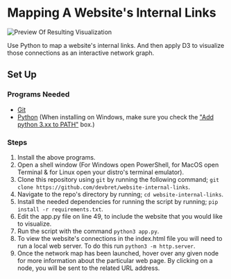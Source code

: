 # Mapping A Website's Internal Links

![Preview Of Resulting Visualization](https://hosting.photobucket.com/images/i/bernhoftbret/website-internal-links-mapped.png)

Use Python to map a website's internal links. And then apply D3 to visualize those connections as an interactive network graph.

## Set Up

### Programs Needed

-   [Git](https://git-scm.com/downloads)
-   [Python](https://www.python.org/downloads/) (When installing on Windows, make sure you check the ["Add python 3.xx to PATH"](https://hosting.photobucket.com/images/i/bernhoftbret/python.png) box.)

### Steps

1. Install the above programs.
2. Open a shell window (For Windows open PowerShell, for MacOS open Terminal & for Linux open your distro's terminal emulator).
3. Clone this repository using `git` by running the following command; `git clone https://github.com/devbret/website-internal-links`.
4. Navigate to the repo's directory by running; `cd website-internal-links`.
5. Install the needed dependencies for running the script by running; `pip install -r requirements.txt`.
6. Edit the app.py file on line 49, to include the website that you would like to visualize.
7. Run the script with the command `python3 app.py`.
8. To view the website's connections in the index.html file you will need to run a local web server. To do this run `python3 -m http.server`.
9. Once the network map has been launched, hover over any given node for more information about the particular web page. By clicking on a node, you will be sent to the related URL address.
